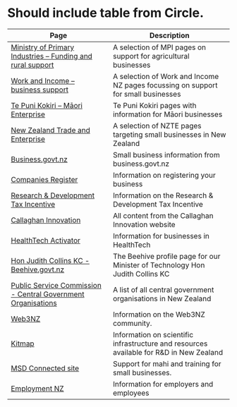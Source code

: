 # Should include table from Circle.


| Page | Description |
| --- | --- |
| [Ministry of Primary Industries – Funding and rural support](https://mpi.govt.nz) | A selection of MPI pages on support for agricultural businesses |
| [Work and Income – business support](https://www.workandincome.govt.nz) | A selection of Work and Income NZ pages focussing on support for small businesses |
| [Te Puni Kokiri – Māori Enterprise](https://tpk.govt.nz) | Te Puni Kokiri pages with information for Māori businesses |
| [New Zealand Trade and Enterprise](https://www.nzte.govt.nz) | A selection of NZTE pages targeting small businesses in New Zealand |
| [Business.govt.nz](https://www.business.govt.nz) | Small business information from business.govt.nz |
| [Companies Register](https://companiesoffice.govt.nz) | Information on registering your business |
| [Research & Development Tax Incentive](https://rdti.govt.nz) | Information on the Research & Development Tax Incentive |
| [Callaghan Innovation](https://callaghaninnovation.govt.nz) | All content from the Callaghan Innovation website |
| [HealthTech Activator](https://callaghaninnovation.govt.nz) | Information for businesses in HealthTech |
| [Hon Judith Collins KC - Beehive.govt.nz](https://www.beehive.govt.nz) | The Beehive profile page for our Minister of Technology Hon Judith Collins KC |
| [Public Service Commission - Central Government Organisations](https://publicservice.govt.nz) | A list of all central government organisations in New Zealand |
| [Web3NZ](https://web3nz.com) | Information on the Web3NZ community. |
| [Kitmap](https://kitmap.govt.nz) | Information on scientific infrastructure and resources available for R&D in New Zealand |
| [MSD Connected site](https://connected.govt.nz) | Support for mahi and training for small businesses. |
| [Employment NZ](https://employment.govt.nz) | Information for employers and employees |
